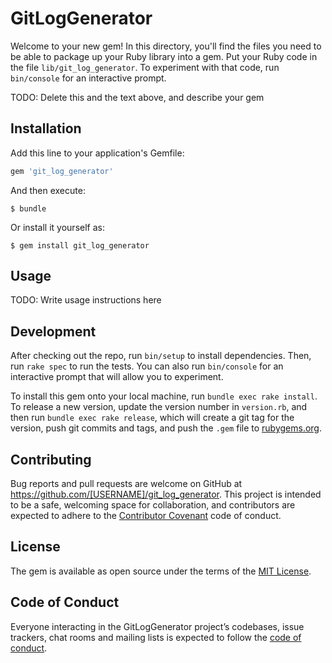 # GitLogGenerator

Welcome to your new gem! In this directory, you'll find the files you need to be able to package up your Ruby library into a gem. Put your Ruby code in the file `lib/git_log_generator`. To experiment with that code, run `bin/console` for an interactive prompt.

TODO: Delete this and the text above, and describe your gem

## Installation

Add this line to your application's Gemfile:

```ruby
gem 'git_log_generator'
```

And then execute:

    $ bundle

Or install it yourself as:

    $ gem install git_log_generator

## Usage

TODO: Write usage instructions here

## Development

After checking out the repo, run `bin/setup` to install dependencies. Then, run `rake spec` to run the tests. You can also run `bin/console` for an interactive prompt that will allow you to experiment.

To install this gem onto your local machine, run `bundle exec rake install`. To release a new version, update the version number in `version.rb`, and then run `bundle exec rake release`, which will create a git tag for the version, push git commits and tags, and push the `.gem` file to [rubygems.org](https://rubygems.org).

## Contributing

Bug reports and pull requests are welcome on GitHub at https://github.com/[USERNAME]/git_log_generator. This project is intended to be a safe, welcoming space for collaboration, and contributors are expected to adhere to the [Contributor Covenant](http://contributor-covenant.org) code of conduct.

## License

The gem is available as open source under the terms of the [MIT License](https://opensource.org/licenses/MIT).

## Code of Conduct

Everyone interacting in the GitLogGenerator project’s codebases, issue trackers, chat rooms and mailing lists is expected to follow the [code of conduct](https://github.com/[USERNAME]/git_log_generator/blob/master/CODE_OF_CONDUCT.md).
